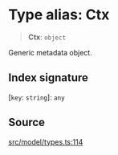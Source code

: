 # Type alias: Ctx

> **Ctx**: `object`

Generic metadata object.

## Index signature

 \[`key`: `string`\]: `any`

## Source

[src/model/types.ts:114](https://github.com/dexaai/llm-tools/blob/eeaf162/src/model/types.ts#L114)
